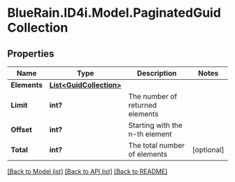 # BlueRain.ID4i.Model.PaginatedGuidCollection
## Properties

Name | Type | Description | Notes
------------ | ------------- | ------------- | -------------
**Elements** | [**List&lt;GuidCollection&gt;**](GuidCollection.md) |  | 
**Limit** | **int?** | The number of returned elements | 
**Offset** | **int?** | Starting with the n-th element | 
**Total** | **int?** | The total number of elements | [optional] 

[[Back to Model list]](../README.md#documentation-for-models) [[Back to API list]](../README.md#documentation-for-api-endpoints) [[Back to README]](../README.md)

